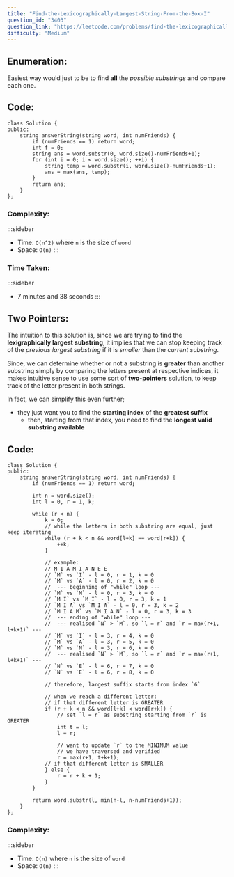 ```yaml
---
title: "Find-the-Lexicographically-Largest-String-From-the-Box-I"
question_id: "3403"
question_link: "https://leetcode.com/problems/find-the-lexicographically-largest-string-from-the-box-i/"
difficulty: "Medium"
---
```


## Enumeration<span>:</span>

Easiest way would just to be to find **all** the *possible substrings* and compare each one.

## Code<span>:</span>

```{.cpp}
class Solution {
public:
    string answerString(string word, int numFriends) {
        if (numFriends == 1) return word;
        int f = 0;
        string ans = word.substr(0, word.size()-numFriends+1);
        for (int i = 0; i < word.size(); ++i) {
            string temp = word.substr(i, word.size()-numFriends+1);
            ans = max(ans, temp);
        }
        return ans;
    }
};
```

### Complexity<span>:</span>

:::sidebar
- Time: `O(n^2)` where `n` is the size of `word`
- Space: `O(n)`
:::

### Time Taken<span>:</span>

:::sidebar
- 7 minutes and 38 seconds
:::

## Two Pointers<span>:</span>

The intuition to this solution is,
since we are trying to find the **lexigraphically largest substring**,
it implies that we can stop keeping track of the *previous largest substring*
if it is *smaller* than the *current substring*.

Since, we can determine whether or not a substring is **greater** than another substring
simply by comparing the letters present at respective indices,
it makes intuitive sense to use some sort of **two-pointers** solution, 
to keep track of the letter present in both strings.

In fact, we can simplify this even further;

- they just want you to find the **starting index** of the **greatest suffix**
    - then, starting from that index, you need to find the **longest valid substring available**

## Code<span>:</span>

```{.cpp}
class Solution {
public:
    string answerString(string word, int numFriends) {
        if (numFriends == 1) return word;

        int n = word.size();
        int l = 0, r = 1, k;

        while (r < n) {
            k = 0;
            // while the letters in both substring are equal, just keep iterating
            while (r + k < n && word[l+k] == word[r+k]) {
                ++k;
            }

            // example:
            // M I A M I A N E E
            // `M` vs `I` - l = 0, r = 1, k = 0
            // `M` vs `A` - l = 0, r = 2, k = 0
            //  --- beginning of "while" loop ---
            // `M` vs `M` - l = 0, r = 3, k = 0
            // `M I` vs `M I` - l = 0, r = 3, k = 1
            // `M I A` vs `M I A` - l = 0, r = 3, k = 2
            // `M I A M` vs `M I A N` - l = 0, r = 3, k = 3
            //  --- ending of "while" loop ---
            //  --- realised `N` > `M`, so `l = r` and `r = max(r+1, l+k+1)` ---
            // `M` vs `I` - l = 3, r = 4, k = 0
            // `M` vs `A` - l = 3, r = 5, k = 0
            // `M` vs `N` - l = 3, r = 6, k = 0
            //  --- realised `N` > `M`, so `l = r` and `r = max(r+1, l+k+1)` ---
            // `N` vs `E` - l = 6, r = 7, k = 0
            // `N` vs `E` - l = 6, r = 8, k = 0

            // therefore, largest suffix starts from index `6`

            // when we reach a different letter:
            // if that different letter is GREATER
            if (r + k < n && word[l+k] < word[r+k]) {
                // set `l = r` as substring starting from `r` is GREATER
                int t = l;
                l = r;
                
                // want to update `r` to the MINIMUM value 
                // we have traversed and verified
                r = max(r+1, t+k+1);
            // if that different letter is SMALLER
            } else {
                r = r + k + 1;
            }
        }

        return word.substr(l, min(n-l, n-numFriends+1));
    }
};
```

### Complexity<span>:</span>

:::sidebar
- Time: `O(n)` where `n` is the size of `word`
- Space: `O(n)`
:::
